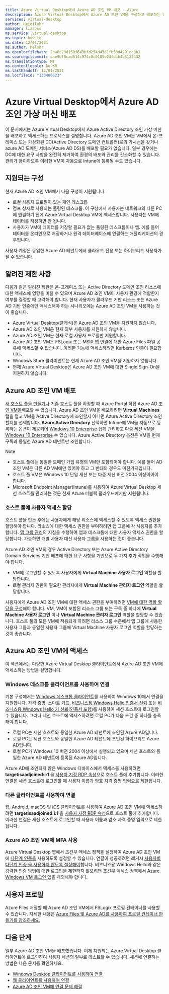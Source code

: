 ```yaml
---
title: Azure Virtual Desktop에서 Azure AD 조인 VM 배포 - Azure
description: Azure Virtual Desktop에서 Azure AD 조인 VM을 구성하고 배포하는 방법
services: virtual-desktop
author: Heidilohr
manager: lizross
ms.service: virtual-desktop
ms.topic: how-to
ms.date: 12/01/2021
ms.author: helohr
ms.openlocfilehash: 2ba0c29d150f643bfd254d43d1fb50d4291cc8b1
ms.sourcegitcommit: cae9bf0cad514c974c0c0185e24fd4b4b3132432
ms.translationtype: MT
ms.contentlocale: ko-KR
ms.lasthandoff: 12/01/2021
ms.locfileid: "133406623"
---
```

# <a name="deploy-azure-ad-joined-virtual-machines-in-azure-virtual-desktop"></a>Azure Virtual Desktop에서 Azure AD 조인 가상 머신 배포

이 문서에서는 Azure Virtual Desktop에서 Azure Active Directory 조인 가상 머신을 배포하고 액세스하는 프로세스를 설명합니다. Azure AD 조인 VM은 VM에서 온-프레미스 또는 가상화된 DC(Active Directory 도메인 컨트롤러)로의 가시선을 갖거나 azure AD 도메인 서비스(Azure AD DS)를 배포할 필요가 없습니다. 일부 경우에는 DC에 대한 요구 사항을 완전히 제거하여 환경의 배포와 관리를 간소화할 수 있습니다. 관리가 용이하도록 이러한 VM이 자동으로 Intune에 등록될 수도 있습니다.

## <a name="supported-configurations"></a>지원되는 구성

현재 Azure AD 조인 VM에서 다음 구성이 지원됩니다.

- 로컬 사용자 프로필이 있는 개인 데스크톱
- 점프 상자로 사용되는 풀링된 데스크톱. 이 구성에서 사용자는 네트워크의 다른 PC에 연결하기 전에 Azure Virtual Desktop VM에 액세스합니다. 사용자는 VM에 데이터를 저장하면 안 됩니다.
- 사용자가 VM에 데이터를 저장할 필요가 없는 풀링된 데스크톱이나 앱. 예를 들어 데이터를 온라인으로 저장하거나 원격 데이터베이스에 연결하는 애플리케이션의 경우입니다.

사용자 계정은 동일한 Azure AD 테넌트에서 클라우드 전용 또는 하이브리드 사용자가 될 수 있습니다.

## <a name="known-limitations"></a>알려진 제한 사항

다음과 같은 알려진 제한은 온-프레미스 또는 Active Directory 도메인 조인 리소스에 대한 액세스에 영향을 미칠 수 있으며 Azure AD 조인 VM이 사용자 환경에 적합한지 여부를 결정할 때 고려해야 합니다. 현재 사용자가 클라우드 기반 리소스 또는 Azure AD 기반 인증에만 액세스해야 하는 시나리오에는 Azure AD 조인 VM을 사용하는 것이 좋습니다.

- Azure Virtual Desktop(클래식)은 Azure AD 조인 VM을 지원하지 않습니다.
- Azure AD 조인 VM은 현재 외부 사용자를 지원하지 않습니다.
- Azure AD 조인 VM은 현재 로컬 사용자 프로필만 지원합니다.
- Azure AD 조인 VM은 FSLogix 또는 MSIX 앱 연결에 대한 Azure Files 파일 공유에 액세스할 수 없습니다. 이러한 기능에 액세스하려면 Kerberos 인증이 필요합니다.
- Windows Store 클라이언트는 현재 Azure AD 조인 VM을 지원하지 않습니다.
- 현재 Azure Virtual Desktop은 Azure AD 조인 VM에 대한 Single Sign-On을 지원하지 않습니다.

## <a name="deploy-azure-ad-joined-vms"></a>Azure AD 조인 VM 배포

[새 호스트 풀을 만들거나](create-host-pools-azure-marketplace.md) 기존 호스트 풀을 확장할 때 Azure Portal 직접 Azure AD [조인 VM을](expand-existing-host-pool.md)배포할 수 있습니다. Azure AD 조인 VM을 배포하려면 **Virtual Machines** 탭을 열고 VM을 Active Directory에 조인할지 아니면 Azure Active Directory 조인할지를 선택합니다. **Azure Active Directory** 선택하면 Intune에 VM을 자동으로 등록하는 옵션이 제공되어 [Windows 10 Enterprise](/mem/intune/fundamentals/windows-virtual-desktop) 쉽게 관리하고 다중 세션 VM을 [Windows 10 Enterprise](/mem/intune/fundamentals/windows-virtual-desktop-multi-session) 수 있습니다. Azure Active Directory 옵션은 VM을 현재 구독과 동일한 Azure AD 테넌트만 조인합니다.

> [!NOTE]
> - 호스트 풀에는 동일한 도메인 가입 유형의 VM만 포함되어야 합니다. 예를 들어 AD 조인 VM은 다른 AD VM에만 있어야 하고 그 반대의 경우도 마찬가지입니다.
> - 호스트 풀 VM은 Windows 10 단일 세션 또는 다중 세션 버전 2004 이상이어야 합니다.
> - Microsoft Endpoint Manager(Intune)를 사용하여 Azure Virtual Desktop 세션 호스트를 관리하는 것은 현재 Azure 퍼블릭 클라우드에서만 지원됩니다.

### <a name="assign-user-access-to-host-pools"></a>호스트 풀에 사용자 액세스 할당

호스트 풀을 만든 후에는 사용자에게 해당 리소스에 액세스할 수 있도록 액세스 권한을 할당해야 합니다. 리소스에 대한 액세스 권한을 부여하려면 앱 그룹에 각 사용자를 추가합니다. [앱 그룹 관리](manage-app-groups.md)의 지침을 수행하여 앱과 데스크톱에 대한 사용자 액세스 권한을 할당합니다. 가능하면 개별 사용자 대신 사용자 그룹을 사용하는 것이 좋습니다.

Azure AD 조인 VM의 경우 Active Directory 또는 Azure Active Directory Domain Services 기반 배포에 대한 요구 사항을 기반으로 두 가지 추가 작업을 수행해야 합니다.  

- VM에 로그인할 수 있도록 사용자에게 **Virtual Machine 사용자 로그인** 역할을 할당합니다.
- 로컬 관리자 권한이 필요한 관리자에게 **Virtual Machine 관리자 로그인** 역할을 할당합니다.

사용자에게 Azure AD 조인 VM에 대한 액세스 권한을 부여하려면 [VM에 대한 역할 할당을 구성](../active-directory/devices/howto-vm-sign-in-azure-ad-windows.md#configure-role-assignments-for-the-vm)해야 합니다. VM, VM이 포함된 리소스 그룹 또는 구독 중 하나에 **Virtual Machine 사용자 로그인** 이나 **Virtual Machine 관리자 로그인** 역할을 할당할 수 있습니다. 호스트 풀의 모든 VM에 적용되게 하려면 리소스 그룹 수준에서 앱 그룹에 사용한 사용자 그룹과 동일한 사용자 그룹에 Virtual Machine 사용자 로그인 역할을 할당하는 것이 좋습니다.

## <a name="access-azure-ad-joined-vms"></a>Azure AD 조인 VM에 액세스

이 섹션에서는 다양한 Azure Virtual Desktop 클라이언트에서 Azure AD 조인 VM에 액세스하는 방법을 설명합니다.

### <a name="connect-using-the-windows-desktop-client"></a>Windows 데스크톱 클라이언트를 사용하여 연결

기본 구성에서는 [Windows 데스크톱 클라이언트](user-documentation/connect-windows-7-10.md)를 사용하여 Windows 10에서 연결을 지원합니다. 자격 증명, 스마트 카드, [비즈니스용 Windows Hello 인증서 신뢰](/windows/security/identity-protection/hello-for-business/hello-hybrid-cert-trust) 또는 [비즈니스용 Windows Hello 키 신뢰(인증서 포함)](/windows/security/identity-protection/hello-for-business/hello-deployment-rdp-certs)를 사용하여 세션 호스트에 로그인할 수 있습니다. 그러나 세션 호스트에 액세스하려면 로컬 PC가 다음 조건 중 하나를 충족해야 합니다.

- 로컬 PC는 세션 호스트와 동일한 Azure AD 테넌트에 조인된 Azure AD입니다.
- 로컬 PC는 세션 호스트와 동일한 Azure AD 테넌트에 조인된 하이브리드 Azure AD입니다.
- 로컬 PC가 Windows 10 버전 2004 이상에서 실행되고 있으며 세션 호스트와 동일한 Azure AD 테넌트에 등록된 Azure AD입니다.

Azure AD에 조인되지 않은 Windows 디바이스에서 액세스를 사용하려면 **targetisaadjoined:i:1** 을 [사용자 지정 RDP 속성](customize-rdp-properties.md)으로 호스트 풀에 추가합니다. 이러한 연결은 세션 호스트에 로그인할 때 사용자 이름과 암호 자격 증명 입력으로 제한됩니다.

### <a name="connect-using-the-other-clients"></a>다른 클라이언트를 사용하여 연결

웹, Android, macOS 및 iOS 클라이언트를 사용하여 Azure AD 조인 VM에 액세스하려면 **targetisaadjoined:i:1** 을 [사용자 지정 RDP 속성](customize-rdp-properties.md)으로 호스트 풀에 추가합니다. 이러한 연결은 세션 호스트에 로그인할 때 사용자 이름과 암호 자격 증명 입력으로 제한됩니다.

### <a name="enabling-mfa-for-azure-ad-joined-vms"></a>Azure AD 조인 VM에 MFA 사용

Azure Virtual Desktop 앱에서 조건부 액세스 정책을 설정하여 Azure AD 조인 VM에 [다단계 인증을](set-up-mfa.md) 사용하도록 설정할 수 있습니다. 연결이 성공하려면 레거시 [사용자별 다단계 인증 을 사용하지 않도록 설정해야](../active-directory/devices/howto-vm-sign-in-azure-ad-windows.md#mfa-sign-in-method-required)합니다. 비즈니스용 Windows Hello와 같은 강력한 인증 방법에 대한 로그인을 제한하지 않으려면 조건부 액세스 정책에서 [Azure Windows VM 로그인 앱](../active-directory/devices/howto-vm-sign-in-azure-ad-windows.md#mfa-sign-in-method-required)을 제외해야 합니다.

## <a name="user-profiles"></a>사용자 프로필

Azure Files 저장할 때 Azure AD 조인 VM에서 FSLogix 프로필 컨테이너를 사용할 수 있습니다. 자세한 내용은 [Azure Files 및 Azure AD를 사용하여 프로필 컨테이너 만들기를 참조하세요.](create-profile-container-azure-ad.md)

## <a name="next-steps"></a>다음 단계

일부 Azure AD 조인 VM을 배포했습니다. 이제 지원되는 Azure Virtual Desktop 클라이언트에 로그인하여 사용자 세션의 일부로 테스트할 수 있습니다. 세션에 연결하는 방법은 다음 문서를 확인하세요.

- [Windows Desktop 클라이언트를 사용하여 연결](user-documentation/connect-windows-7-10.md)
- [웹 클라이언트를 사용하여 연결](user-documentation/connect-web.md)
- [Azure AD 조인 VM에 연결 문제 해결](troubleshoot-azure-ad-connections.md)
